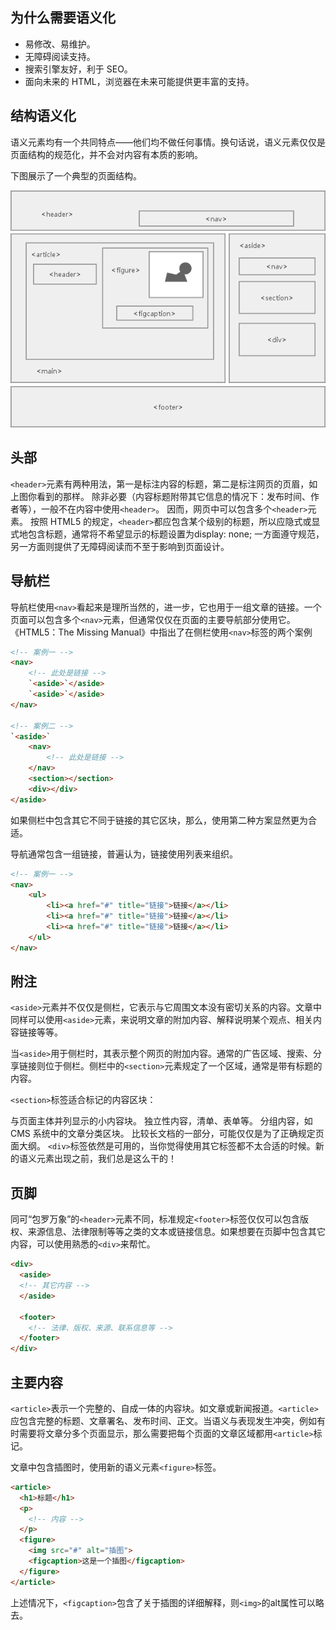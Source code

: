 ## 为什么需要语义化
* 易修改、易维护。
* 无障碍阅读支持。
* 搜索引擎友好，利于 SEO。
* 面向未来的 HTML，浏览器在未来可能提供更丰富的支持。

## 结构语义化
语义元素均有一个共同特点——他们均不做任何事情。换句话说，语义元素仅仅是页面结构的规范化，并不会对内容有本质的影响。

下图展示了一个典型的页面结构。

![An image](../../imge/semantic.png)

## 头部
`<header>`元素有两种用法，第一是标注内容的标题，第二是标注网页的页眉，如上图你看到的那样。
除非必要（内容标题附带其它信息的情况下：发布时间、作者等），一般不在内容中使用`<header>`。
因而，网页中可以包含多个`<header>`元素。
按照 HTML5 的规定，`<header>`都应包含某个级别的标题，所以应隐式或显式地包含标题，通常将不希望显示的标题设置为display: none;
一方面遵守规范，另一方面则提供了无障碍阅读而不至于影响到页面设计。

## 导航栏

导航栏使用`<nav>`看起来是理所当然的，进一步，它也用于一组文章的链接。一个页面可以包含多个`<nav>`元素，但通常仅仅在页面的主要导航部分使用它。
《HTML5：The Missing Manual》中指出了在侧栏使用`<nav>`标签的两个案例

```html
<!-- 案例一 -->
<nav>
    <!-- 此处是链接 -->
    `<aside>`</aside>
    `<aside>`</aside>
</nav>

<!-- 案例二 -->
`<aside>`
    <nav>
        <!-- 此处是链接 -->
    </nav>
    <section></section>
    <div></div>
</aside>
```

如果侧栏中包含其它不同于链接的其它区块，那么，使用第二种方案显然更为合适。

导航通常包含一组链接，普遍认为，链接使用列表来组织。

```html
<!-- 案例一 -->
<nav>
    <ul>
        <li><a href="#" title="链接">链接</a></li>
        <li><a href="#" title="链接">链接</a></li>
        <li><a href="#" title="链接">链接</a></li>
    </ul>
</nav>
```

## 附注

`<aside>`元素并不仅仅是侧栏，它表示与它周围文本没有密切关系的内容。文章中同样可以使用`<aside>`元素，来说明文章的附加内容、解释说明某个观点、相关内容链接等等。

当`<aside>`用于侧栏时，其表示整个网页的附加内容。通常的广告区域、搜索、分享链接则位于侧栏。侧栏中的`<section>`元素规定了一个区域，通常是带有标题的内容。

`<section>`标签适合标记的内容区块：

与页面主体并列显示的小内容块。
独立性内容，清单、表单等。
分组内容，如 CMS 系统中的文章分类区块。
比较长文档的一部分，可能仅仅是为了正确规定页面大纲。
`<div>`标签依然是可用的，当你觉得使用其它标签都不太合适的时候。新的语义元素出现之前，我们总是这么干的！

## 页脚
同可“包罗万象”的`<header>`元素不同，标准规定`<footer>`标签仅仅可以包含版权、来源信息、法律限制等等之类的文本或链接信息。如果想要在页脚中包含其它内容，可以使用熟悉的`<div>`来帮忙。

```html
<div>
  <aside>
  <!-- 其它内容 -->
  </aside>
  
  <footer>
    <!-- 法律、版权、来源、联系信息等 -->
  </footer>
</div>
```

## 主要内容
`<article>`表示一个完整的、自成一体的内容块。如文章或新闻报道。`<article>`应包含完整的标题、文章署名、发布时间、正文。当语义与表现发生冲突，例如有时需要将文章分多个页面显示，那么需要把每个页面的文章区域都用`<article>`标记。

文章中包含插图时，使用新的语义元素`<figure>`标签。

```html
<article>
  <h1>标题</h1>
  <p>
    <!-- 内容 -->
  </p>
  <figure>
    <img src="#" alt="插图">
    <figcaption>这是一个插图</figcaption>
  </figure>
</article>
```
上述情况下，`<figcaption>`包含了关于插图的详细解释，则`<img>`的alt属性可以略去。
